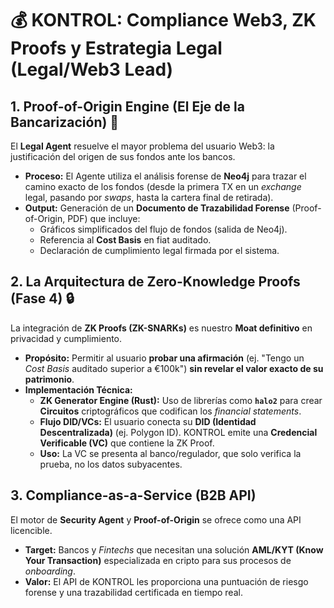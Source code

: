 # 💰 KONTROL: Compliance Web3, ZK Proofs y Estrategia Legal (Legal/Web3 Lead)

## 1. Proof-of-Origin Engine (El Eje de la Bancarización) 🏦

El **Legal Agent** resuelve el mayor problema del usuario Web3: la justificación del origen de sus fondos ante los bancos.

* **Proceso:** El Agente utiliza el análisis forense de **Neo4j** para trazar el camino exacto de los fondos (desde la primera TX en un *exchange* legal, pasando por *swaps*, hasta la cartera final de retirada).
* **Output:** Generación de un **Documento de Trazabilidad Forense** (Proof-of-Origin, PDF) que incluye:
    * Gráficos simplificados del flujo de fondos (salida de Neo4j).
    * Referencia al **Cost Basis** en fiat auditado.
    * Declaración de cumplimiento legal firmada por el sistema.

## 2. La Arquitectura de Zero-Knowledge Proofs (Fase 4) 🔒

La integración de **ZK Proofs (ZK-SNARKs)** es nuestro **Moat definitivo** en privacidad y cumplimiento.

* **Propósito:** Permitir al usuario **probar una afirmación** (ej. "Tengo un *Cost Basis* auditado superior a €100k") **sin revelar el valor exacto de su patrimonio**.
* **Implementación Técnica:**
    * **ZK Generator Engine (Rust):** Uso de librerías como **`halo2`** para crear **Circuitos** criptográficos que codifican los *financial statements*.
    * **Flujo DID/VCs:** El usuario conecta su **DID (Identidad Descentralizada)** (ej. Polygon ID). KONTROL emite una **Credencial Verificable (VC)** que contiene la ZK Proof.
    * **Uso:** La VC se presenta al banco/regulador, que solo verifica la prueba, no los datos subyacentes.

## 3. Compliance-as-a-Service (B2B API)

El motor de **Security Agent** y **Proof-of-Origin** se ofrece como una API licencible.

* **Target:** Bancos y *Fintechs* que necesitan una solución **AML/KYT (Know Your Transaction)** especializada en cripto para sus procesos de *onboarding*.
* **Valor:** El API de KONTROL les proporciona una puntuación de riesgo forense y una trazabilidad certificada en tiempo real.